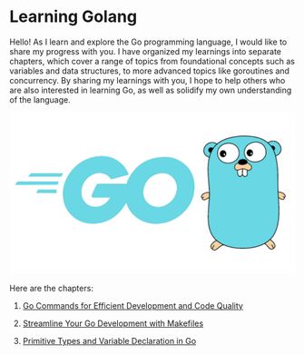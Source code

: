 # Learning Golang

Hello! As I learn and explore the Go programming language, I would like to share my progress with you. I have organized my learnings into separate chapters, which cover a range of topics from foundational concepts such as variables and data structures, to more advanced topics like goroutines and concurrency. By sharing my learnings with you, I hope to help others who are also interested in learning Go, as well as solidify my own understanding of the language.

![Go](the-go.png)

Here are the chapters:

1. [Go Commands for Efficient Development and Code Quality](go_commands.md)

2. [Streamline Your Go Development with Makefiles](makefiles.md)

3. [Primitive Types and Variable Declaration in Go](primitive_types/primitive_types.md)